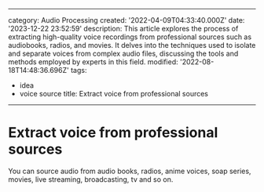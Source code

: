 ------
category: Audio Processing
created: '2022-04-09T04:33:40.000Z'
date: '2023-12-22 23:52:59'
description: This article explores the process of extracting high-quality voice recordings
  from professional sources such as audiobooks, radios, and movies. It delves into
  the techniques used to isolate and separate voices from complex audio files, discussing
  the tools and methods employed by experts in this field.
modified: '2022-08-18T14:48:36.696Z'
tags:
- idea
- voice source
title: Extract voice from professional sources
------

# Extract voice from professional sources

You can source audio from audio books, radios, anime voices, soap series, movies, live streaming, broadcasting, tv and so on.
